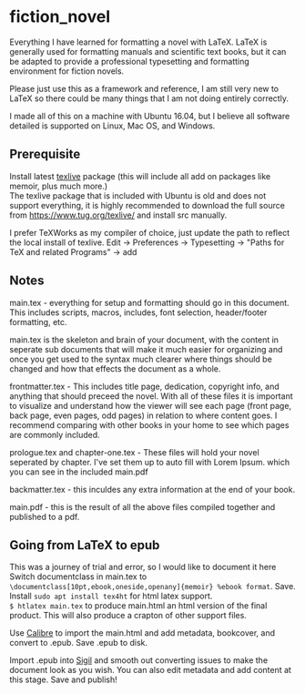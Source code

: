 # fiction_novel

Everything I have learned for formatting a novel with LaTeX. LaTeX is generally used for formatting manuals and scientific text books, but it can be adapted to provide a professional typesetting and formatting environment for fiction novels.  

Please just use this as a framework and reference, I am still very new to LaTeX so there could be many things that I am not doing entirely correctly.  

I made all of this on a machine with Ubuntu 16.04, but I believe all software detailed is supported on Linux, Mac OS, and Windows.

## Prerequisite

Install latest [texlive](https://www.tug.org/texlive/) package (this will include all add on packages like memoir, plus much more.)   
The texlive package that is included with Ubuntu is old and does not support everything, it is highly recommended to download the full source from https://www.tug.org/texlive/ and install src manually.    

I prefer TeXWorks as my compiler of choice, just update the path to reflect the local install of texlive. Edit -> Preferences -> Typesetting -> "Paths for TeX and related Programs" -> add


## Notes

main.tex - everything for setup and formatting should go in this document. This includes scripts, macros, includes, font selection, header/footer formatting, etc.

main.tex is the skeleton and brain of your document, with the content in seperate sub documents that will make it much easier for organizing and once you get used to the syntax much clearer where things should be changed and how that effects the document as a whole.

frontmatter.tex - This includes title page, dedication, copyright info, and anything that should preceed the novel. With all of these files it is important to visualize and understand how the viewer will see each page (front page, back page, even pages, odd pages) in relation to where content goes. I recommend comparing with other books in your home to see which pages are commonly included.

prologue.tex and chapter-one.tex - These files will hold your novel seperated by chapter. I've set them up to auto fill with Lorem Ipsum. which you can see in the included main.pdf

backmatter.tex - this inculdes any extra information at the end of your book.

main.pdf - this is the result of all the above files compiled together and published to a pdf.



## Going from LaTeX to epub
This was a journey of trial and error, so I would like to document it here  
Switch documentclass in main.tex to `\documentclass[10pt,ebook,oneside,openany]{memoir} %ebook format`. Save.    
Install `sudo apt install tex4ht` for html latex support.  
`$ htlatex main.tex` to produce main.html an html version of the final product. This will also produce a crapton of other support files. 

Use [Calibre](https://calibre-ebook.com/) to import the main.html and add metadata, bookcover, and convert to .epub. Save .epub to disk.

Import .epub into [Sigil](https://github.com/Sigil-Ebook/Sigil) and smooth out converting issues to make the document look as you wish. You can also edit metadata and add content at this stage. Save and publish!

